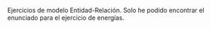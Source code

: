 Ejercicios de modelo Entidad-Relación. Solo he podido encontrar el enunciado para el ejercicio de energías.

